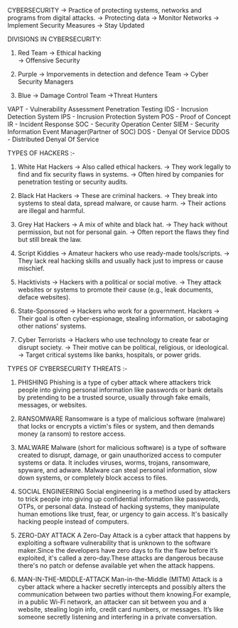 CYBERSECURITY -> Practice of protecting systems, networks and programs from digital attacks.
              -> Protecting data 
              -> Monitor Networks
              -> Implement Security Measures 
              -> Stay Updated

DIVISIONS IN CYBERSECURITY:
1. Red Team -> Ethical hacking  
            -> Offensive Security

2. Purple   -> Imporvements in detection and defence
   Team     -> Cyber Security Managers

4. Blue     -> Damage Control
   Team     ->Threat Hunters

VAPT - Vulnerability Assessment Penetration Testing
IDS  - Incrusion Detection System
IPS  - Incrusion Protection System 
POS  - Proof of Concept
IR   - Incident Response
SOC  - Security Operation Center
SIEM - Security Information Event Manager(Partner of SOC)
DOS  - Denyal Of Service
DDOS - Distributed Denyal Of Service

TYPES OF HACKERS :-

1. White Hat Hackers -> Also called ethical hackers.
                     -> They work legally to find and fix security flaws in systems.
                     -> Often hired by companies for penetration testing or security audits.

2. Black Hat Hackers -> These are criminal hackers.
                     -> They break into systems to steal data, spread malware, or cause harm.
                     -> Their actions are illegal and harmful.

3. Grey Hat Hackers -> A mix of white and black hat.
                    -> They hack without permission, but not for personal gain.
                    -> Often report the flaws they find but still break the law.

4. Script Kiddies   -> Amateur hackers who use ready-made tools/scripts.
                    -> They lack real hacking skills and usually hack just to impress or cause mischief.

5. Hacktivists      -> Hackers with a political or social motive.
                    -> They attack websites or systems to promote their cause (e.g., leak documents, deface websites).

6. State-Sponsored   -> Hackers who work for a government.
   Hackers           -> Their goal is often cyber-espionage, stealing information, or sabotaging other nations' systems.

7. Cyber Terrorists -> Hackers who use technology to create fear or disrupt society.
                    -> Their motive can be political, religious, or ideological.
                    -> Target critical systems like banks, hospitals, or power grids.

   
TYPES OF CYBERSECURITY THREATS :-
1. PHISHING
      Phishing is a type of cyber attack where attackers trick people into giving personal information like passwords or bank details by pretending to be a trusted          source, usually through fake emails, messages, or websites.

2. RANSOMWARE
      Ransomware is a type of malicious software (malware) that locks or encrypts a victim's files or system, and then demands money (a ransom) to restore access.

3. MALWARE
      Malware (short for malicious software) is a type of software created to disrupt, damage, or gain unauthorized access to computer systems or data. It includes       viruses, worms, trojans, ransomware, spyware, and adware. Malware can steal personal information, slow down systems, or completely block access to files.

4. SOCIAL ENGINEERING
      Social engineering is a method used by attackers to trick people into giving up confidential information like passwords, OTPs, or personal data.
      Instead of hacking systems, they manipulate human emotions like trust, fear, or urgency to gain access. It's basically hacking people instead of computers.

5. ZERO-DAY ATTACK
      A Zero-Day Attack is a cyber attack that happens by exploiting a software vulnerability that is unknown to the software maker.Since the developers have zero        days to fix the flaw before it’s exploited, it's called a zero-day.These attacks are dangerous because there's no patch or defense available yet when the           attack happens.

6. MAN-IN-THE-MIDDLE-ATTACK
     Man-in-the-Middle (MITM) Attack is a cyber attack where a hacker secretly intercepts and possibly alters the communication between two parties without them         knowing.For example, in a public Wi-Fi network, an attacker can sit between you and a website, stealing login info, credit card numbers, or messages. It’s          like someone secretly listening and interfering in a private conversation.
